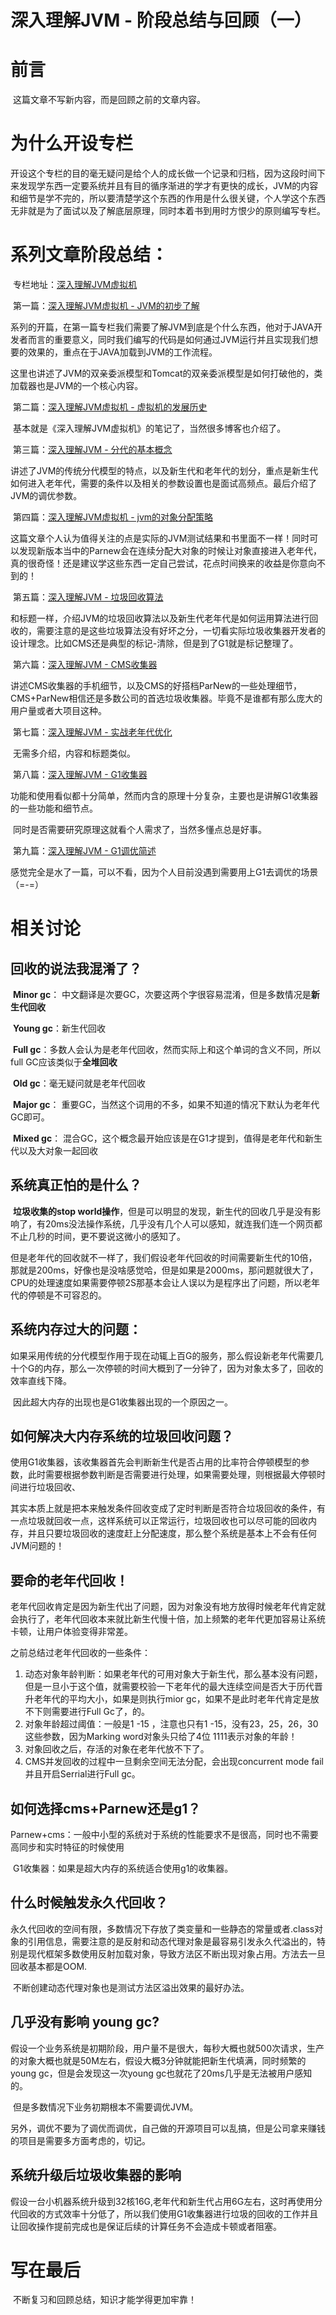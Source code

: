 # 深入理解JVM - 阶段总结与回顾（一）

# 前言

​	这篇文章不写新内容，而是回顾之前的文章内容。

# 为什么开设专栏

​	开设这个专栏的目的毫无疑问是给个人的成长做一个记录和归档，因为这段时间下来发现学东西一定要系统并且有目的循序渐进的学才有更快的成长，JVM的内容和细节是学不完的，所以要清楚学这个东西的作用是什么很关键，个人学这个东西无非就是为了面试以及了解底层原理，同时本着书到用时方恨少的原则编写专栏。



# 系列文章阶段总结：

​	专栏地址：[深入理解JVM虚拟机](https://juejin.cn/column/6979530570355343368)

​	第一篇：[深入理解JVM虚拟机 - JVM的初步了解](juejin.cn/post/6979529931952750623)

​	系列的开篇，在第一篇专栏我们需要了解JVM到底是个什么东西，他对于JAVA开发者而言的重要意义，同时我们编写的代码是如何通过JVM运行并且实现我们想要的效果的，重点在于JAVA加载到JVM的工作流程。

​	这里也讲述了JVM的双亲委派模型和Tomcat的双亲委派模型是如何打破他的，类加载器也是JVM的一个核心内容。

​	第二篇：[深入理解JVM虚拟机 - 虚拟机的发展历史](https://juejin.cn/post/6971077596624715813)

​	基本就是《深入理解JVM虚拟机》的笔记了，当然很多博客也介绍了。

​	第三篇：[深入理解JVM - 分代的基本概念](https://juejin.cn/post/6983062996624867336)

​	讲述了JVM的传统分代模型的特点，以及新生代和老年代的划分，重点是新生代如何进入老年代，需要的条件以及相关的参数设置也是面试高频点。最后介绍了JVM的调优参数。

​	第四篇：[深入理解JVM虚拟机 - jvm的对象分配策略](juejin.cn/post/6970557978831388709)

​	这篇文章个人认为值得关注的点是实际的JVM测试结果和书里面不一样！同时可以发现新版本当中的Parnew会在连续分配大对象的时候让对象直接进入老年代，真的很奇怪！还是建议学这些东西一定自己尝试，花点时间换来的收益是你意向不到的！

​	第五篇：[深入理解JVM - 垃圾回收算法](juejin.cn/post/6984356543470764068)

​	和标题一样，介绍JVM的垃圾回收算法以及新生代老年代是如何运用算法进行回收的，需要注意的是这些垃圾算法没有好坏之分，一切看实际垃圾收集器开发者的设计理念。比如CMS还是典型的标记-清除，但是到了G1就是标记整理了。

​	第六篇：[深入理解JVM - CMS收集器](juejin.cn/post/6985036085390737415)

​	讲述CMS收集器的手机细节，以及CMS的好搭档ParNew的一些处理细节，CMS+ParNew相信还是多数公司的首选垃圾收集器。毕竟不是谁都有那么庞大的用户量或者大项目这种。

​	第七篇：[深入理解JVM - 实战老年代优化](https://juejin.cn/post/6985174639295070222)

​	无需多介绍，内容和标题类似。

​	第八篇：[深入理解JVM - G1收集器](https://juejin.cn/post/6987224779824562206)

​	功能和使用看似都十分简单，然而内含的原理十分复杂，主要也是讲解G1收集器的一些功能和细节点。

​	同时是否需要研究原理这就看个人需求了，当然多懂点总是好事。

​	第九篇：[深入理解JVM - G1调优简述](https://juejin.cn/post/6987961405945151502)

​	感觉完全是水了一篇，可以不看，因为个人目前没遇到需要用上G1去调优的场景（=-=）

# 相关讨论

## 回收的说法我混淆了？

​	**Minor gc**： 中文翻译是次要GC，次要这两个字很容易混淆，但是多数情况是**新生代回收**

​	**Young gc**：新生代回收

​	**Full gc**：多数人会认为是老年代回收，然而实际上和这个单词的含义不同，所以full GC应该类似于**全堆回收**

​	**Old gc**：毫无疑问就是老年代回收

​	**Major gc**： 重要GC，当然这个词用的不多，如果不知道的情况下默认为老年代GC即可。

​	**Mixed gc**： 混合GC，这个概念最开始应该是在G1才提到，值得是老年代和新生代以及大对象一起回收

## 系统真正怕的是什么？

​	**垃圾收集的stop world操作**，但是可以明显的发现，新生代的回收几乎是没有影响了，有20ms没法操作系统，几乎没有几个人可以感知，就连我们连一个网页都不止几秒的时间，更不要说这微小的感知了。

​	但是老年代的回收就不一样了，我们假设老年代回收的时间需要新生代的10倍，那就是200ms，好像也是没啥感觉哈，但是如果是2000ms，那问题就很大了，CPU的处理速度如果需要停顿2S那基本会让人误以为是程序出了问题，所以老年代的停顿是不可容忍的。

 

## 系统内存过大的问题：

​	如果采用传统的分代模型作用于现在动辄上百G的服务，那么假设新老年代需要几十个G的内存，那么一次停顿的时间大概到了一分钟了，因为对象太多了，回收的效率直线下降。

​	因此超大内存的出现也是G1收集器出现的一个原因之一。

 

## 如何解决大内存系统的垃圾回收问题？

​	使用G1收集器，该收集器首先会判断新生代是否占用的比率符合停顿模型的参数，此时需要根据参数判断是否需要进行处理，如果需要处理，则根据最大停顿时间进行垃圾回收、

​	其实本质上就是把本来触发条件回收变成了定时判断是否符合垃圾回收的条件，有一点垃圾就回收一点，这样系统可以正常运行，垃圾回收也可以尽可能的回收内存，并且只要垃圾回收的速度赶上分配速度，那么整个系统是基本上不会有任何JVM问题的！

 

## 要命的老年代回收！

​	老年代回收肯定是因为新生代出了问题，因为对象没有地方放得时候老年代肯定就会执行了，老年代回收本来就比新生代慢十倍，加上频繁的老年代更加容易让系统卡顿，让用户体验变得非常差。

之前总结过老年代回收的一些条件：

1. 动态对象年龄判断：如果老年代的可用对象大于新生代，那么基本没有问题，但是一旦小于这个值，就需要校验一下老年代的最大连续空间是否大于历代晋升老年代的平均大小，如果是则执行mior gc，如果不是此时老年代肯定是放不下则需要进行Full Gc了，的。
2. 对象年龄超过阈值：一般是1 -15 ，注意也只有1 -15，没有23，25，26，30这些参数，因为Marking word对象头只给了4位 1111表示对象的年龄！
3. 对象回收之后，存活的对象在老年代放不下了。
4. CMS并发回收的过程中一旦剩余空间无法分配，会出现concurrent mode fail并且开启Serrial进行Full gc。

##  如何选择cms+Parnew还是g1？

​	Parnew+cms：一般中小型的系统对于系统的性能要求不是很高，同时也不需要高同步和实时特征的时候使用

​	G1收集器：如果是超大内存的系统适合使用g1的收集器。

 

## 什么时候触发永久代回收？

​	永久代回收的空间有限，多数情况下存放了类变量和一些静态的常量或者.class对象的引用信息，需要注意的是反射和动态代理对象是最容易引发永久代溢出的，特别是现代框架多数使用反射加载对象，导致方法区不断出现对象占用。方法去一旦回收基本都是OOM.

​	不断创建动态代理对象也是测试方法区溢出效果的最好办法。



## 几乎没有影响 young gc?

​	假设一个业务系统是初期阶段，用户量不是很大，每秒大概也就500次请求，生产的对象大概也就是50M左右，假设大概3分钟就能把新生代填满，同时频繁的young gc，但是会发现这一次young gc也就花了20ms几乎是无法被用户感知的。

​	但是多数情况下业务初期根本不需要调优JVM。

​	另外，调优不要为了调优而调优，自己做的开源项目可以乱搞，但是公司拿来赚钱的项目是需要多方面考虑的，切记。

 

## 系统升级后垃圾收集器的影响

​	假设一台小机器系统升级到32核16G,老年代和新生代占用6G左右，这时再使用分代回收的方式效率十分低了，所以我们使用G1收集器进行垃圾的回收的工作并且让回收操作提前完成也是保证后续的计算任务不会造成卡顿或者阻塞。



# 写在最后

​	不断复习和回顾总结，知识才能学得更加牢靠！

